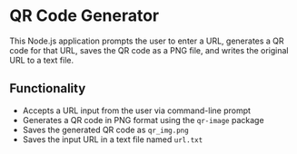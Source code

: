# QR Code Generator

This Node.js application prompts the user to enter a URL, generates a QR code for that URL, saves the QR code as a PNG file, and writes the original URL to a text file.

## Functionality

- Accepts a URL input from the user via command-line prompt
- Generates a QR code in PNG format using the `qr-image` package
- Saves the generated QR code as `qr_img.png`
- Saves the input URL in a text file named `url.txt`
